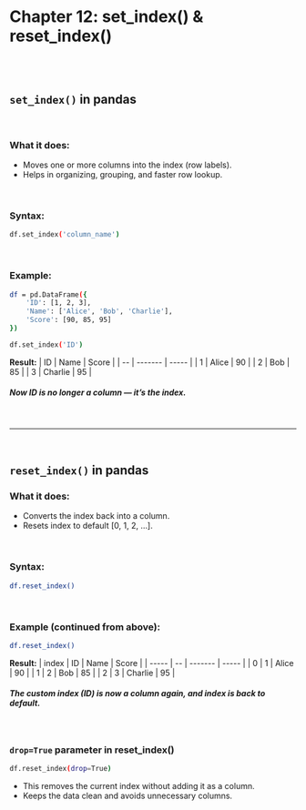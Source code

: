 #
# Chapter 12: set_index() & reset_index() 

<br>
<br>

## `set_index()` in pandas
<br>

### What it does:
- Moves one or more columns into the index (row labels).
- Helps in organizing, grouping, and faster row lookup.

<br>

### Syntax:
```bash
df.set_index('column_name')
```
<br>

### Example:
```bash
df = pd.DataFrame({
    'ID': [1, 2, 3],
    'Name': ['Alice', 'Bob', 'Charlie'],
    'Score': [90, 85, 95]
})

df.set_index('ID')
```
**Result:**
| ID | Name    | Score |
| -- | ------- | ----- |
| 1  | Alice   | 90    |
| 2  | Bob     | 85    |
| 3  | Charlie | 95    |
##### Now ID is no longer a column — it’s the index.
<br>

---

<br>


## `reset_index()` in pandas
### What it does:
- Converts the index back into a column.
- Resets index to default [0, 1, 2, …].
<br>

### Syntax:
```bash
df.reset_index()
```
<br>

### Example (continued from above):
```bash
df.reset_index()
```
**Result:**
| index | ID | Name    | Score |
| ----- | -- | ------- | ----- |
| 0     | 1  | Alice   | 90    |
| 1     | 2  | Bob     | 85    |
| 2     | 3  | Charlie | 95    |
##### The custom index (ID) is now a column again, and index is back to default.
<br>

### `drop=True` parameter in reset_index()
```bash
df.reset_index(drop=True)
```
- This removes the current index without adding it as a column.
- Keeps the data clean and avoids unnecessary columns.








